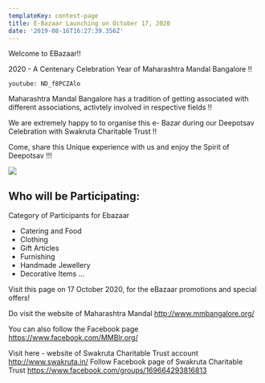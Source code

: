 ```yaml
---
templateKey: contest-page
title: E-Bazaar Launching on October 17, 2020
date: '2019-08-16T16:27:39.356Z'
---
```

Welcome to EBazaar!!

2020 - A Centenary Celebration Year of Maharashtra Mandal Bangalore !!
<!-- #1: Embed through web URL 
`youtube: https://www.youtube.com/watch?v=2Xc9gXyf2G4`

 <!-- #2: Embed through video ID -->
`youtube: ND_f8PCZAlo`

Maharashtra Mandal Bangalore has a tradition of getting associated with different associations, activtely involved in respective fields !!

We are extremely happy to to organise this e- Bazar during our Deepotsav Celebration with Swakruta Charitable Trust !!

Come, share this Unique experience with us and enjoy the Spirit of Deepotsav !!!


![](/img/ebaazar-category.jpg)

## Who will be Participating:

Category of Participants for Ebazaar

* Catering and Food 
* Clothing 
* Gift Articles
* Furnishing
* Handmade Jewellery
* Decorative Items
  ...

Visit this page on 17 October 2020, for the eBazaar promotions and special offers!


Do visit the website of Maharashtra Mandal http://www.mmbangalore.org/

You can also follow the
Facebook page https://www.facebook.com/MMBlr.org/

Visit here - website of Swakruta Charitable Trust account http://www.swakruta.in/
Follow Facebook page of Swakruta Charitable Trust https://www.facebook.com/groups/169664293816813





